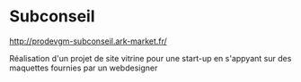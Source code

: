 # Subconseil

http://prodevgm-subconseil.ark-market.fr/

Réalisation d'un projet de site vitrine pour une start-up en s'appyant sur des maquettes fournies par un webdesigner

